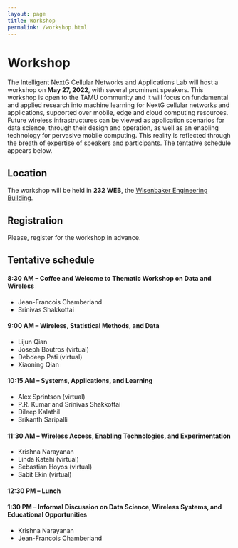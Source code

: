 ```yaml
---
layout: page
title: Workshop
permalink: /workshop.html
---
```



# Workshop

The Intelligent NextG Cellular Networks and Applications Lab will host a workshop on __May 27, 2022__, with several prominent speakers.
This workshop is open to the TAMU community and it will focus on fundamental and applied research into machine learning for NextG cellular networks and applications, supported over mobile, edge and cloud computing resources.
Future wireless infrastructures can be viewed as application scenarios for data science, through their design and operation, as well as an enabling technology for pervasive mobile computing.
This reality is reflected through the breath of expertise of speakers and participants.
The tentative schedule appears below.


## Location

The workshop will be held in __232 WEB__,
the [Wisenbaker Engineering Building](https://goo.gl/maps/MRUT3tCXjAcEX9wB6).


## Registration

Please, register for the workshop in advance.


## Tentative schedule

#### 8:30 AM – Coffee and Welcome to Thematic Workshop on Data and Wireless
  * Jean-Francois Chamberland
  * Srinivas Shakkottai

#### 9:00 AM – Wireless, Statistical Methods, and Data
  * Lijun Qian
  * Joseph Boutros (virtual)
  * Debdeep Pati (virtual)
  * Xiaoning Qian

#### 10:15 AM – Systems, Applications, and Learning
  * Alex Sprintson (virtual)
  * P.R. Kumar and Srinivas Shakkottai
  * Dileep Kalathil
  * Srikanth Saripalli

#### 11:30 AM – Wireless Access, Enabling Technologies, and Experimentation
  * Krishna Narayanan
  * Linda Katehi (virtual)
  * Sebastian Hoyos (virtual)
  * Sabit Ekin (virtual)

#### 12:30 PM – Lunch

#### 1:30 PM – Informal Discussion on Data Science, Wireless Systems, and Educational Opportunities
  * Krishna Narayanan
  * Jean-Francois Chamberland

